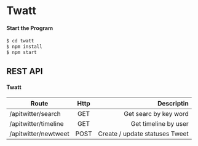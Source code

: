 # Twatt


#### Start the Program
```sh
$ cd twatt
$ npm install
$ npm start
```

## REST API

#### Twatt
| Route        | Http           | Descriptin  |
| ------------- |:-------------:| -----:|
| /apitwitter/search      | GET   | Get searc by key word |
| /apitwitter/timeline      | GET   | Get  timeline by user |
| /apitwitter/newtweet      | POST   | Create / update statuses Tweet |
